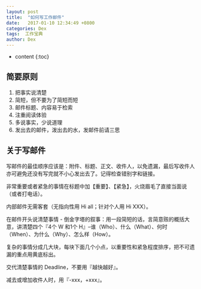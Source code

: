 ```yaml
---
layout: post
title:  "如何写工作邮件"
date:   2017-01-10 12:34:49 +0800
categories: Dex
tags:  工作宝典
author: Dex
---
```


* content
{:toc}






## 简要原则 ##

1. 把事实说清楚
1. 简短，但不要为了简短而短
1. 邮件标题、内容易于检索
1. 注重阅读体验
1. 多说事实，少说道理
1. 发出去的邮件，泼出去的水，发邮件前请三思

## 关于写邮件 ##

写邮件的最佳顺序应该是：附件、标题、正文、收件人，以免遗漏，最后写收件人亦可避免还没有写完就不小心发出去了。记得检查错别字和链接。

非常重要或者紧急的事情在标题中加【重要】、【紧急】，火烧眉毛了直接当面说（或者打电话）。

内部邮件无需客套（无指向性用 Hi all；针对个人用 Hi XXX）。

在邮件开头说清楚事情 - 倒金字塔的叙事：用一段简短的话，言简意赅的概括大意，讲清楚四个『4个 W 和1个 H』–谁（Who）、什么（What）、何时（When）、为什么（Why）、怎么样（How）。

复杂的事情分成几大块，每块下面几个小点，以重要性和紧急程度排序，把不可遗漏的重点用黄底标出。

交代清楚事情的 Deadline，不要用『越快越好』。

减去或增加收件人时，用『-xxx，+xxx』。

